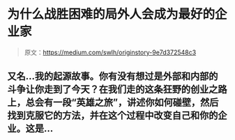 # 为什么战胜困难的局外人会成为最好的企业家

> 原文：<https://medium.com/swlh/originstory-9e7d372548c3>

## 又名…我的起源故事。你有没有想过是外部和内部的斗争让你走到了今天？在我们走的这条狂野的创业之路上，总会有一段“英雄之旅”，讲述你如何碰壁，然后找到克服它的方法，并在这个过程中改变自己和你的企业。这是…